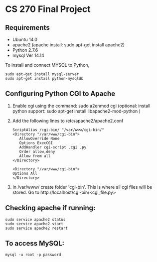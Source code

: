 # CS 270 Final Project
## Requirements
* Ubuntu 14.0
* apache2 (apache install: sudo apt-get install apache2)
* Python 2.7.6
* mysql Ver 14.14 

To install and connect MYSQL to Python,

	sudo apt-get install mysql-server
	sudo apt-get install python-mysqldb

## Configuring Python CGI to Apache  

1. Enable cgi using the command: sudo a2enmod cgi
	(optional: install python support: sudo apt-get install libapache2-mod-python )

2. Add the following lines to /etc/apache2/apache2.conf
	
	```
	ScriptAlias /cgi-bin/ "/var/www/cgi-bin/"
	<Directory "/var/www/cgi-bin">
	   AllowOverride None
	   Options ExecCGI
	   AddHandler cgi-script .cgi .py
	   Order allow,deny
	   Allow from all
	</Directory>

	<Directory "/var/www/cgi-bin">
	Options All
	</Directory>
	```

3. In  /var/www/ create folder 'cgi-bin'. This is where all cgi files will be stored. 
Go to http://localhost/cgi-bin/<cgi_file.py>

## Checking apache if running:

	sudo service apache2 status
	sudo service apache2 start
	sudo service apache2 restart

## To access MySQL: 

	mysql -u root -p password
